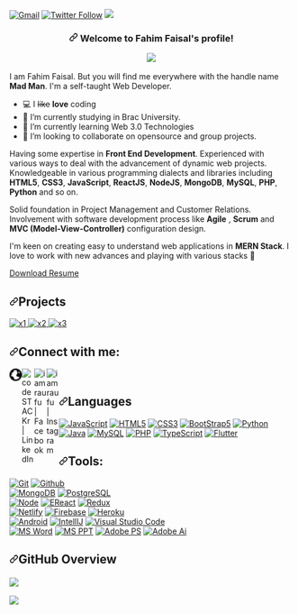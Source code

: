 <p dir="auto"><a href="mailto:eftykharrahman@gmail.com"><img src="https://camo.githubusercontent.com/e31e88a64ddd9f4d196153f4c5b24177d0f83a94595b5a9eb2886a43e2685fb7/68747470733a2f2f696d672e736869656c64732e696f2f62616467652f2532302d53656e642532304d61696c2d626c61636b3f636f6c6f723d313431373141266c6162656c436f6c6f723d656635333530266c6f676f3d676d61696c266c6f676f436f6c6f723d666666666666" alt="Gmail" data-canonical-src="https://img.shields.io/badge/%20-Send%20Mail-black?color=14171A&amp;labelColor=ef5350&amp;logo=gmail&amp;logoColor=ffffff" style="max-width: 100%;"></a>
<a href="https://twitter.com/iamraufu" rel="nofollow"><img src="https://camo.githubusercontent.com/5eeb61c73a8391daf44cb615063192589f755861216f3062228797f80ca253d6/68747470733a2f2f696d672e736869656c64732e696f2f747769747465722f666f6c6c6f772f3130303f6c6162656c3d466f6c6c6f77657273267374796c653d736f6369616c" alt="Twitter Follow" data-canonical-src="https://img.shields.io/twitter/follow/100?label=Followers&amp;style=social" style="max-width: 100%;"></a>
<a target="_blank" rel="noopener noreferrer" href="https://camo.githubusercontent.com/c09cf00b47a9b8eb07fbdb7dd0e8df75adaffb59b6371439d5b8bf498b3c5245/68747470733a2f2f6b6f6d617265762e636f6d2f67687076632f3f757365726e616d653d69616d7261756675"><img src="https://camo.githubusercontent.com/c09cf00b47a9b8eb07fbdb7dd0e8df75adaffb59b6371439d5b8bf498b3c5245/68747470733a2f2f6b6f6d617265762e636f6d2f67687076632f3f757365726e616d653d69616d7261756675" data-canonical-src="https://komarev.com/ghpvc/?username=iamraufu" style="max-width: 100%;"></a></p>



<h3 align="center" dir="auto"><a id="user-content---welcome-to-eftykhar-rahmans-profile--" class="anchor" aria-hidden="true" href="#--welcome-to-eftykhar-rahmans-profile--"><svg class="octicon octicon-link" viewBox="0 0 16 16" version="1.1" width="16" height="16" aria-hidden="true"><path fill-rule="evenodd" d="M7.775 3.275a.75.75 0 001.06 1.06l1.25-1.25a2 2 0 112.83 2.83l-2.5 2.5a2 2 0 01-2.83 0 .75.75 0 00-1.06 1.06 3.5 3.5 0 004.95 0l2.5-2.5a3.5 3.5 0 00-4.95-4.95l-1.25 1.25zm-4.69 9.64a2 2 0 010-2.83l2.5-2.5a2 2 0 012.83 0 .75.75 0 001.06-1.06 3.5 3.5 0 00-4.95 0l-2.5 2.5a3.5 3.5 0 004.95 4.95l1.25-1.25a.75.75 0 00-1.06-1.06l-1.25 1.25a2 2 0 01-2.83 0z"></path></svg></a>
  Welcome to Fahim Faisal's profile!
  <animated-image data-catalyst=""><a target="_blank" rel="noopener noreferrer" href="https://camo.githubusercontent.com/e8e7b06ecf583bc040eb60e44eb5b8e0ecc5421320a92929ce21522dbc34c891/68747470733a2f2f6d656469612e67697068792e636f6d2f6d656469612f6876524a434c467a6361737252346961377a2f67697068792e676966" data-target="animated-image.originalLink" hidden=""><img src="https://camo.githubusercontent.com/e8e7b06ecf583bc040eb60e44eb5b8e0ecc5421320a92929ce21522dbc34c891/68747470733a2f2f6d656469612e67697068792e636f6d2f6d656469612f6876524a434c467a6361737252346961377a2f67697068792e676966" width="28" data-canonical-src="https://media.giphy.com/media/hvRJCLFzcasrR4ia7z/giphy.gif" style="max-width: 100%;" data-target="animated-image.originalImage" hidden=""></a>
      <span class="AnimatedImagePlayer" data-target="animated-image.player">
        <a data-target="animated-image.replacedLink" class="AnimatedImagePlayer-images" href="https://camo.githubusercontent.com/e8e7b06ecf583bc040eb60e44eb5b8e0ecc5421320a92929ce21522dbc34c891/68747470733a2f2f6d656469612e67697068792e636f6d2f6d656469612f6876524a434c467a6361737252346961377a2f67697068792e676966" target="_blank">
          

</h3>
<p align="center" dir="auto">
  <a target="_blank" rel="noopener noreferrer" href="https://camo.githubusercontent.com/946f27d27e0c5605346e6f5a4db85c5cebd736183f16512197163129ca15aae4/68747470733a2f2f726561646d652d747970696e672d7376672e6865726f6b756170702e636f6d3f63656e7465723d747275652677696474683d333830266c696e65733d46756c6c2b537461636b2b5765622b446576656c6f7065723b53656c662b7461756768742b554925324655582b44657369676e65723b352532422b79656172732b6f662b636f64696e672b657870657269656e63653b416c776179732b6c6561726e696e672b6e65772b7468696e6773"><img src="https://camo.githubusercontent.com/946f27d27e0c5605346e6f5a4db85c5cebd736183f16512197163129ca15aae4/68747470733a2f2f726561646d652d747970696e672d7376672e6865726f6b756170702e636f6d3f63656e7465723d747275652677696474683d333830266c696e65733d46756c6c2b537461636b2b5765622b446576656c6f7065723b53656c662b7461756768742b554925324655582b44657369676e65723b352532422b79656172732b6f662b636f64696e672b657870657269656e63653b416c776179732b6c6561726e696e672b6e65772b7468696e6773" data-canonical-src="https://readme-typing-svg.herokuapp.com?center=true&amp;width=380&amp;lines=Full+Stack+Web+Developer;Self+taught+UI%2FUX+Designer;5%2B+years+of+coding+experience;Always+learning+new+things" style="max-width: 100%;"></a>
</p>
<p dir="auto">I am Fahim Faisal. But you will find me everywhere with the handle name <strong>Mad Man</strong>. I'm a self-taught Web Developer.</p>
<ul dir="auto">
<li><g-emoji class="g-emoji" alias="computer" fallback-src="https://github.githubassets.com/images/icons/emoji/unicode/1f4bb.png">💻</g-emoji> I <del>like</del> <strong>love</strong> coding</li>
<li><g-emoji class="g-emoji" alias="telescope" fallback-src="https://github.githubassets.com/images/icons/emoji/unicode/1f52d.png">🔭</g-emoji> I’m currently studying in Brac University.</li>
<li><g-emoji class="g-emoji" alias="seedling" fallback-src="https://github.githubassets.com/images/icons/emoji/unicode/1f331.png">🌱</g-emoji> I’m currently learning  Web 3.0 Technologies</li>
<li><g-emoji class="g-emoji" alias="dancers" fallback-src="https://github.githubassets.com/images/icons/emoji/unicode/1f46f.png">👯</g-emoji> I’m looking to collaborate on opensource and group projects.</li>
</ul>



<p dir="auto">Having some expertise in <strong>Front End Development</strong>. Experienced with various ways to deal with the advancement of dynamic web projects. Knowledgeable in various programming dialects and libraries including <strong>HTML5</strong>, <strong>CSS3</strong>, <strong>JavaScript</strong>, <strong>ReactJS</strong>, <strong>NodeJS</strong>, <strong>MongoDB</strong>, <strong>MySQL</strong>, <strong>PHP</strong>, <strong>Python</strong> and so on.</p>
<p dir="auto">Solid foundation in Project Management and Customer Relations. Involvement with software development process like <strong>Agile</strong> , <strong>Scrum</strong> and <strong>MVC (Model-View-Controller)</strong> configuration design.</p>
<p dir="auto">I'm keen on creating easy to understand web applications in <strong>MERN Stack</strong>. I love to work with new advances and playing with various stacks <g-emoji class="g-emoji" alias="robot" fallback-src="https://github.githubassets.com/images/icons/emoji/unicode/1f916.png">🤖</g-emoji></p>

<p dir="auto"><a href="https://github.com/fahimoni/fahimoni/raw/main/Assets/Resume%20of%20Fahim%20Faisal.pdf">Download Resume</a></p>
<h2 dir="auto"><a id="user-content-projects" class="anchor" aria-hidden="true" href="#projects"><svg class="octicon octicon-link" viewBox="0 0 16 16" version="1.1" width="16" height="16" aria-hidden="true"><path fill-rule="evenodd" d="M7.775 3.275a.75.75 0 001.06 1.06l1.25-1.25a2 2 0 112.83 2.83l-2.5 2.5a2 2 0 01-2.83 0 .75.75 0 00-1.06 1.06 3.5 3.5 0 004.95 0l2.5-2.5a3.5 3.5 0 00-4.95-4.95l-1.25 1.25zm-4.69 9.64a2 2 0 010-2.83l2.5-2.5a2 2 0 012.83 0 .75.75 0 001.06-1.06 3.5 3.5 0 00-4.95 0l-2.5 2.5a3.5 3.5 0 004.95 4.95l1.25-1.25a.75.75 0 00-1.06-1.06l-1.25 1.25a2 2 0 01-2.83 0z"></path></svg></a>Projects</h2>
<p align="left" dir="auto">
  <a href="https://github.com/fahimoni/skillshikhun">
    <img width="275" src="https://camo.githubusercontent.com/f6984a88342392e61528deadf0cfa2f574d7c8185d606b51f9762f/68747470733a2f2f64656e766572636f646572312d6769746875622d726561646d652d73746174732e76657263656c2e6170702f6170692f70696e3f757365726e616d653d69616d7261756675267265706f3d736b696c6c7368696b68756e267468656d653d72656163742662675f636f6c6f723d30443131313726686964655f626f726465723d74727565" alt="x1" data-canonical-src="https://denvercoder1-github-readme-stats.vercel.app/api/pin?username=iamraufu&amp;repo=skillshikhun&amp;theme=react&amp;bg_color=0D1117&amp;hide_border=true" style="max-width: 100%;">
  </a>
  <a href="https://github.com/fahimoni/aachol-foundation">
    <img width="275" src="https://camo.githubusercontent.com/d7e227e02fd8856b1bcf9c8fff8b03a8646e379f28ad6bc024183fe3c8497/68747470733a2f2f64656e766572636f646572312d6769746875622d726561646d652d73746174732e76657263656c2e6170702f6170692f70696e3f757365726e616d653d69616d7261756675267265706f3d616163686f6c2d666f756e646174696f6e267468656d653d72656163742662675f636f6c6f723d30443131313726686964655f626f726465723d74727565" alt="x2" data-canonical-src="https://denvercoder1-github-readme-stats.vercel.app/api/pin?username=iamraufu&amp;repo=aachol-foundation&amp;theme=react&amp;bg_color=0D1117&amp;hide_border=true" style="max-width: 100%;">
  </a>
  <a href="https://github.com/fahimoni/jbitl">
    <img width="275" src="https://camo.githubusercontent.com/7893401ccbc8cdb6be45b156724c51d53778d333faadc6c2d144e03b44c92/68747470733a2f2f64656e766572636f646572312d6769746875622d726561646d652d73746174732e76657263656c2e6170702f6170692f70696e3f757365726e616d653d69616d7261756675267265706f3d6a6269746c267468656d653d72656163742662675f636f6c6f723d30443131313726686964655f626f726465723d74727565" alt="x3" data-canonical-src="https://denvercoder1-github-readme-stats.vercel.app/api/pin?username=iamraufu&amp;repo=jbitl&amp;theme=react&amp;bg_color=0D1117&amp;hide_border=true" style="max-width: 100%;"></a>

 
</p>
<h2 dir="auto"><a id="user-content-connect-with-me" class="anchor" aria-hidden="true" href="#connect-with-me"><svg class="octicon octicon-link" viewBox="0 0 16 16" version="1.1" width="16" height="16" aria-hidden="true"><path fill-rule="evenodd" d="M7.775 3.275a.75.75 0 001.06 1.06l1.25-1.25a2 2 0 112.83 2.83l-2.5 2.5a2 2 0 01-2.83 0 .75.75 0 00-1.06 1.06 3.5 3.5 0 004.95 0l2.5-2.5a3.5 3.5 0 00-4.95-4.95l-1.25 1.25zm-4.69 9.64a2 2 0 010-2.83l2.5-2.5a2 2 0 012.83 0 .75.75 0 001.06-1.06 3.5 3.5 0 00-4.95 0l-2.5 2.5a3.5 3.5 0 004.95 4.95l1.25-1.25a.75.75 0 00-1.06-1.06l-1.25 1.25a2 2 0 01-2.83 0z"></path></svg></a>Connect with me:</h2>
<p dir="auto"><a href="https://fahimoni.github.io/" rel="nofollow"><img align="left" alt="iamraufu" width="22px" src="https://raw.githubusercontent.com/iconic/open-iconic/master/svg/globe.svg" style="max-width: 100%;"></a>
<a href="https://linkedin.com/in/s-m-fahim-faisal-53136a1a6/" rel="nofollow"><img align="left" alt="codeSTACKr | LinkedIn" width="22px" src="https://camo.githubusercontent.com/d659d2bac00c01b42bffbae84bdc121e828b8fecd5b4949ffa2575f5d9e4a371/68747470733a2f2f63646e2e6a7364656c6976722e6e65742f6e706d2f73696d706c652d69636f6e734076332f69636f6e732f6c696e6b6564696e2e737667" data-canonical-src="https://cdn.jsdelivr.net/npm/simple-icons@v3/icons/linkedin.svg" style="max-width: 100%;"></a>
<a href="https://www.facebook.com/fahim.rzs/" rel="nofollow"><img align="left" alt="iamraufu | Facebook" width="22px" src="https://camo.githubusercontent.com/013ab4b8c0a14af1d626b6106c10a4ca83129f9b89d063db25612dcb88740bc5/68747470733a2f2f63646e2e6a7364656c6976722e6e65742f6e706d2f73696d706c652d69636f6e734076332f69636f6e732f66616365626f6f6b2e737667" data-canonical-src="https://cdn.jsdelivr.net/npm/simple-icons@v3/icons/facebook.svg" style="max-width: 100%;"></a>
<a href="https://instagram.com/fahimfaiisal" rel="nofollow"><img align="left" alt="iamraufu | Instagram" width="22px" src="https://camo.githubusercontent.com/c80f9763ed06d4ab9fbcc1a74b8b74cd95e4c7f82d3f1f70233994f236a0faeb/68747470733a2f2f63646e2e6a7364656c6976722e6e65742f6e706d2f73696d706c652d69636f6e734076332f69636f6e732f696e7374616772616d2e737667" data-canonical-src="https://cdn.jsdelivr.net/npm/simple-icons@v3/icons/instagram.svg" style="max-width: 100%;"></a>

<br> 
<h2 dir="auto"><a id="user-content-languages" class="anchor" aria-hidden="true" href="#languages"><svg class="octicon octicon-link" viewBox="0 0 16 16" version="1.1" width="16" height="16" aria-hidden="true"><path fill-rule="evenodd" d="M7.775 3.275a.75.75 0 001.06 1.06l1.25-1.25a2 2 0 112.83 2.83l-2.5 2.5a2 2 0 01-2.83 0 .75.75 0 00-1.06 1.06 3.5 3.5 0 004.95 0l2.5-2.5a3.5 3.5 0 00-4.95-4.95l-1.25 1.25zm-4.69 9.64a2 2 0 010-2.83l2.5-2.5a2 2 0 012.83 0 .75.75 0 001.06-1.06 3.5 3.5 0 00-4.95 0l-2.5 2.5a3.5 3.5 0 004.95 4.95l1.25-1.25a.75.75 0 00-1.06-1.06l-1.25 1.25a2 2 0 01-2.83 0z"></path></svg></a>Languages</h2>

<p dir="auto"><a target="_blank" rel="noopener noreferrer" href="https://camo.githubusercontent.com/ddbeaac0298ab7864fff9ed11ff78cc48623e4ff75b6ba770ceeb80fb2aa9685/68747470733a2f2f696d672e736869656c64732e696f2f62616467652f2d4a6176615363726970742d3030303030303f7374796c653d666c6174266c6f676f3d6a617661736372697074"><img src="https://camo.githubusercontent.com/ddbeaac0298ab7864fff9ed11ff78cc48623e4ff75b6ba770ceeb80fb2aa9685/68747470733a2f2f696d672e736869656c64732e696f2f62616467652f2d4a6176615363726970742d3030303030303f7374796c653d666c6174266c6f676f3d6a617661736372697074" alt="JavaScript" data-canonical-src="https://img.shields.io/badge/-JavaScript-000000?style=flat&amp;logo=javascript" style="max-width: 100%;"></a>
<a target="_blank" rel="noopener noreferrer" href="https://camo.githubusercontent.com/3fd58db04ae96181db91ff9cee08bca4ca6db9db8dd38f2063f26781eaeb67e4/68747470733a2f2f696d672e736869656c64732e696f2f62616467652f2d48544d4c352d3030303030303f7374796c653d666c6174266c6f676f3d68746d6c35"><img src="https://camo.githubusercontent.com/3fd58db04ae96181db91ff9cee08bca4ca6db9db8dd38f2063f26781eaeb67e4/68747470733a2f2f696d672e736869656c64732e696f2f62616467652f2d48544d4c352d3030303030303f7374796c653d666c6174266c6f676f3d68746d6c35" alt="HTML5" data-canonical-src="https://img.shields.io/badge/-HTML5-000000?style=flat&amp;logo=html5" style="max-width: 100%;"></a>
<a target="_blank" rel="noopener noreferrer" href="https://camo.githubusercontent.com/d0f99bbd9558ebe134fe3c8366c2b19c4d417eb0e279c513a2118156795614ee/68747470733a2f2f696d672e736869656c64732e696f2f62616467652f2d4353532d3030303030303f7374796c653d666c6174266c6f676f3d63737333"><img src="https://camo.githubusercontent.com/d0f99bbd9558ebe134fe3c8366c2b19c4d417eb0e279c513a2118156795614ee/68747470733a2f2f696d672e736869656c64732e696f2f62616467652f2d4353532d3030303030303f7374796c653d666c6174266c6f676f3d63737333" alt="CSS3" data-canonical-src="https://img.shields.io/badge/-CSS-000000?style=flat&amp;logo=css3" style="max-width: 100%;"></a>
<a target="_blank" rel="noopener noreferrer" href="https://camo.githubusercontent.com/c57e673b54459c88d489c466be0c842f640d7c0b9075b74639af66f388b03c7c/68747470733a2f2f696d672e736869656c64732e696f2f62616467652f2d426f6f7453747261702d3030303030303f7374796c653d666c6174266c6f676f3d626f6f747374726170"><img src="https://camo.githubusercontent.com/c57e673b54459c88d489c466be0c842f640d7c0b9075b74639af66f388b03c7c/68747470733a2f2f696d672e736869656c64732e696f2f62616467652f2d426f6f7453747261702d3030303030303f7374796c653d666c6174266c6f676f3d626f6f747374726170" alt="BootStrap5" data-canonical-src="https://img.shields.io/badge/-BootStrap-000000?style=flat&amp;logo=bootstrap" style="max-width: 100%;"></a>
<a target="_blank" rel="noopener noreferrer" href="https://camo.githubusercontent.com/2445258f402b6814c82108aee108719d366b80c0126868e74696d563acb04488/68747470733a2f2f696d672e736869656c64732e696f2f62616467652f2d507974686f6e2d3030303030303f7374796c653d666c6174266c6f676f3d707974686f6e"><img src="https://camo.githubusercontent.com/2445258f402b6814c82108aee108719d366b80c0126868e74696d563acb04488/68747470733a2f2f696d672e736869656c64732e696f2f62616467652f2d507974686f6e2d3030303030303f7374796c653d666c6174266c6f676f3d707974686f6e" alt="Python" data-canonical-src="https://img.shields.io/badge/-Python-000000?style=flat&amp;logo=python" style="max-width: 100%;"></a>
<a target="_blank" rel="noopener noreferrer" href="https://camo.githubusercontent.com/56e9967aa7a49c14446154e0289669733504a6810437567e51fabab24eaacb13/68747470733a2f2f696d672e736869656c64732e696f2f62616467652f2d4a6176612d3030303030303f7374796c653d666c6174266c6f676f3d6a617661"><img src="https://camo.githubusercontent.com/56e9967aa7a49c14446154e0289669733504a6810437567e51fabab24eaacb13/68747470733a2f2f696d672e736869656c64732e696f2f62616467652f2d4a6176612d3030303030303f7374796c653d666c6174266c6f676f3d6a617661" alt="Java" data-canonical-src="https://img.shields.io/badge/-Java-000000?style=flat&amp;logo=java" style="max-width: 100%;"></a>
<a target="_blank" rel="noopener noreferrer" href="https://camo.githubusercontent.com/a7d9a9aa68586f0cf2270cf67ce7578a70b49eb7e433ff6c79b4faf4ee1e3efc/68747470733a2f2f696d672e736869656c64732e696f2f62616467652f2d4d7953514c2d3030303030303f7374796c653d666c6174266c6f676f3d6d7973716c"><img src="https://camo.githubusercontent.com/a7d9a9aa68586f0cf2270cf67ce7578a70b49eb7e433ff6c79b4faf4ee1e3efc/68747470733a2f2f696d672e736869656c64732e696f2f62616467652f2d4d7953514c2d3030303030303f7374796c653d666c6174266c6f676f3d6d7973716c" alt="MySQL" data-canonical-src="https://img.shields.io/badge/-MySQL-000000?style=flat&amp;logo=mysql" style="max-width: 100%;"></a>
<a target="_blank" rel="noopener noreferrer" href="https://camo.githubusercontent.com/8ad569ab8b94379adc7d961a49c102451299c64d6929b0587a553db5e55d9888/68747470733a2f2f696d672e736869656c64732e696f2f62616467652f2d5048502d3030303030303f7374796c653d666c6174266c6f676f3d706870"><img src="https://camo.githubusercontent.com/8ad569ab8b94379adc7d961a49c102451299c64d6929b0587a553db5e55d9888/68747470733a2f2f696d672e736869656c64732e696f2f62616467652f2d5048502d3030303030303f7374796c653d666c6174266c6f676f3d706870" alt="PHP" data-canonical-src="https://img.shields.io/badge/-PHP-000000?style=flat&amp;logo=php" style="max-width: 100%;"></a>
<a target="_blank" rel="noopener noreferrer" href="https://camo.githubusercontent.com/e558e6bbb42a26cff82adc321b07018cc7d587cd38103f1edbf96fb69a518127/68747470733a2f2f696d672e736869656c64732e696f2f62616467652f2d547970655363726970742d3030303030303f7374796c653d666c6174266c6f676f3d74797065736372697074"><img src="https://camo.githubusercontent.com/e558e6bbb42a26cff82adc321b07018cc7d587cd38103f1edbf96fb69a518127/68747470733a2f2f696d672e736869656c64732e696f2f62616467652f2d547970655363726970742d3030303030303f7374796c653d666c6174266c6f676f3d74797065736372697074" alt="TypeScript" data-canonical-src="https://img.shields.io/badge/-TypeScript-000000?style=flat&amp;logo=typescript" style="max-width: 100%;"></a>
<a target="_blank" rel="noopener noreferrer" href="https://camo.githubusercontent.com/05babd07d0e9b64d818509779cc54d58e1bd1a30bb113ae5ca26db4ea930fc6c/68747470733a2f2f696d672e736869656c64732e696f2f62616467652f2d466c75747465722d3030303030353f7374796c653d666c6174266c6f676f3d666c7574746572"><img src="https://camo.githubusercontent.com/05babd07d0e9b64d818509779cc54d58e1bd1a30bb113ae5ca26db4ea930fc6c/68747470733a2f2f696d672e736869656c64732e696f2f62616467652f2d466c75747465722d3030303030353f7374796c653d666c6174266c6f676f3d666c7574746572" alt="Flutter" data-canonical-src="https://img.shields.io/badge/-Flutter-000005?style=flat&amp;logo=flutter" style="max-width: 100%;"></a></p>

<h2 dir="auto"><a id="user-content-tools" class="anchor" aria-hidden="true" href="#tools"><svg class="octicon octicon-link" viewBox="0 0 16 16" version="1.1" width="16" height="16" aria-hidden="true"><path fill-rule="evenodd" d="M7.775 3.275a.75.75 0 001.06 1.06l1.25-1.25a2 2 0 112.83 2.83l-2.5 2.5a2 2 0 01-2.83 0 .75.75 0 00-1.06 1.06 3.5 3.5 0 004.95 0l2.5-2.5a3.5 3.5 0 00-4.95-4.95l-1.25 1.25zm-4.69 9.64a2 2 0 010-2.83l2.5-2.5a2 2 0 012.83 0 .75.75 0 001.06-1.06 3.5 3.5 0 00-4.95 0l-2.5 2.5a3.5 3.5 0 004.95 4.95l1.25-1.25a.75.75 0 00-1.06-1.06l-1.25 1.25a2 2 0 01-2.83 0z"></path></svg></a>Tools:</h2>
<p dir="auto"><a target="_blank" rel="noopener noreferrer" href="https://camo.githubusercontent.com/9b5010f392ef8820a75a31055ba047cc38cc24167a6c2189dc522bdd4061c8d3/68747470733a2f2f696d672e736869656c64732e696f2f62616467652f2d4769742d3030303030303f7374796c653d666c6174266c6f676f3d676974"><img src="https://camo.githubusercontent.com/9b5010f392ef8820a75a31055ba047cc38cc24167a6c2189dc522bdd4061c8d3/68747470733a2f2f696d672e736869656c64732e696f2f62616467652f2d4769742d3030303030303f7374796c653d666c6174266c6f676f3d676974" alt="Git" data-canonical-src="https://img.shields.io/badge/-Git-000000?style=flat&amp;logo=git" style="max-width: 100%;"></a>
<a target="_blank" rel="noopener noreferrer" href="https://camo.githubusercontent.com/3d618439cc578c74e056e940bc32f833ade151e9c81962bf891ce46b0af4212e/68747470733a2f2f696d672e736869656c64732e696f2f62616467652f2d4769746875622d3030303030303f7374796c653d666c6174266c6f676f3d676974687562"><img src="https://camo.githubusercontent.com/3d618439cc578c74e056e940bc32f833ade151e9c81962bf891ce46b0af4212e/68747470733a2f2f696d672e736869656c64732e696f2f62616467652f2d4769746875622d3030303030303f7374796c653d666c6174266c6f676f3d676974687562" alt="Github" data-canonical-src="https://img.shields.io/badge/-Github-000000?style=flat&amp;logo=github" style="max-width: 100%;"></a> <br>
<a target="_blank" rel="noopener noreferrer" href="https://camo.githubusercontent.com/161fa3b07b105949932b4d6c514fe53d14af01107b4ab8706a6273732d8c903b/68747470733a2f2f696d672e736869656c64732e696f2f62616467652f2d4d6f6e676f44422d3030303030303f7374796c653d666c6174266c6f676f3d6d6f6e676f6462"><img src="https://camo.githubusercontent.com/161fa3b07b105949932b4d6c514fe53d14af01107b4ab8706a6273732d8c903b/68747470733a2f2f696d672e736869656c64732e696f2f62616467652f2d4d6f6e676f44422d3030303030303f7374796c653d666c6174266c6f676f3d6d6f6e676f6462" alt="MongoDB" data-canonical-src="https://img.shields.io/badge/-MongoDB-000000?style=flat&amp;logo=mongodb" style="max-width: 100%;"></a>
<a target="_blank" rel="noopener noreferrer" href="https://camo.githubusercontent.com/c8c321819e2a103b3eeb6ea4259c6007e30b7910adcdbf849ca604a75832aef1/68747470733a2f2f696d672e736869656c64732e696f2f62616467652f2d506f737467726553514c2d3030303030303f7374796c653d666c6174266c6f676f3d706f737467726573716c"><img src="https://camo.githubusercontent.com/c8c321819e2a103b3eeb6ea4259c6007e30b7910adcdbf849ca604a75832aef1/68747470733a2f2f696d672e736869656c64732e696f2f62616467652f2d506f737467726553514c2d3030303030303f7374796c653d666c6174266c6f676f3d706f737467726573716c" alt="PostgreSQL" data-canonical-src="https://img.shields.io/badge/-PostgreSQL-000000?style=flat&amp;logo=postgresql" style="max-width: 100%;"></a> <br>
<a target="_blank" rel="noopener noreferrer" href="https://camo.githubusercontent.com/b9ce143809b5496e5b69dfea41808841fca7e856282a48106c923c069a671ca4/68747470733a2f2f696d672e736869656c64732e696f2f62616467652f2d4e6f64652d3030303030303f7374796c653d666c6174266c6f676f3d6e6f64652e6a73"><img src="https://camo.githubusercontent.com/b9ce143809b5496e5b69dfea41808841fca7e856282a48106c923c069a671ca4/68747470733a2f2f696d672e736869656c64732e696f2f62616467652f2d4e6f64652d3030303030303f7374796c653d666c6174266c6f676f3d6e6f64652e6a73" alt="Node" data-canonical-src="https://img.shields.io/badge/-Node-000000?style=flat&amp;logo=node.js" style="max-width: 100%;"></a>
<a target="_blank" rel="noopener noreferrer" href="https://camo.githubusercontent.com/468cf30dc02e95236be519dddcfb2cf79ca827461c0e4c015c4feae7b459d59e/68747470733a2f2f696d672e736869656c64732e696f2f62616467652f2d52656163742d3030303030303f7374796c653d666c6174266c6f676f3d7265616374"><img src="https://camo.githubusercontent.com/468cf30dc02e95236be519dddcfb2cf79ca827461c0e4c015c4feae7b459d59e/68747470733a2f2f696d672e736869656c64732e696f2f62616467652f2d52656163742d3030303030303f7374796c653d666c6174266c6f676f3d7265616374" alt="EReact" data-canonical-src="https://img.shields.io/badge/-React-000000?style=flat&amp;logo=react" style="max-width: 100%;"></a>
<a target="_blank" rel="noopener noreferrer" href="https://camo.githubusercontent.com/f218b812e2fe727865931b70e37ccc7666b267d41c7e1fb4262f4b9658f1b775/68747470733a2f2f696d672e736869656c64732e696f2f62616467652f2d52656475782d3030303030303f7374796c653d666c6174266c6f676f3d7265647578"><img src="https://camo.githubusercontent.com/f218b812e2fe727865931b70e37ccc7666b267d41c7e1fb4262f4b9658f1b775/68747470733a2f2f696d672e736869656c64732e696f2f62616467652f2d52656475782d3030303030303f7374796c653d666c6174266c6f676f3d7265647578" alt="Redux" data-canonical-src="https://img.shields.io/badge/-Redux-000000?style=flat&amp;logo=redux" style="max-width: 100%;"></a> <br>
<a target="_blank" rel="noopener noreferrer" href="https://camo.githubusercontent.com/3b4804fd6d4815970ea023f7e464e4d7fcddc1c6f00c0c1b82e7343c26132836/68747470733a2f2f696d672e736869656c64732e696f2f62616467652f2d4e65746c6966792d3030303030303f7374796c653d666c6174266c6f676f3d6e65746c696679"><img src="https://camo.githubusercontent.com/3b4804fd6d4815970ea023f7e464e4d7fcddc1c6f00c0c1b82e7343c26132836/68747470733a2f2f696d672e736869656c64732e696f2f62616467652f2d4e65746c6966792d3030303030303f7374796c653d666c6174266c6f676f3d6e65746c696679" alt="Netlify" data-canonical-src="https://img.shields.io/badge/-Netlify-000000?style=flat&amp;logo=netlify" style="max-width: 100%;"></a>
<a target="_blank" rel="noopener noreferrer" href="https://camo.githubusercontent.com/b29873deb66548834f428398aa9ff48d624e637c6332b53cb84ff3ebd81091bf/68747470733a2f2f696d672e736869656c64732e696f2f62616467652f2d46697265626173652d3030303030303f7374796c653d666c6174266c6f676f3d6669726562617365"><img src="https://camo.githubusercontent.com/b29873deb66548834f428398aa9ff48d624e637c6332b53cb84ff3ebd81091bf/68747470733a2f2f696d672e736869656c64732e696f2f62616467652f2d46697265626173652d3030303030303f7374796c653d666c6174266c6f676f3d6669726562617365" alt="Firebase" data-canonical-src="https://img.shields.io/badge/-Firebase-000000?style=flat&amp;logo=firebase" style="max-width: 100%;"></a>
<a target="_blank" rel="noopener noreferrer" href="https://camo.githubusercontent.com/8ddc40dcf2793c7b109d131c13acfd831e58418667fc9486e601b97e7951fba9/68747470733a2f2f696d672e736869656c64732e696f2f62616467652f2d4865726f6b752d3030303030303f7374796c653d666c6174266c6f676f3d6865726f6b75"><img src="https://camo.githubusercontent.com/8ddc40dcf2793c7b109d131c13acfd831e58418667fc9486e601b97e7951fba9/68747470733a2f2f696d672e736869656c64732e696f2f62616467652f2d4865726f6b752d3030303030303f7374796c653d666c6174266c6f676f3d6865726f6b75" alt="Heroku" data-canonical-src="https://img.shields.io/badge/-Heroku-000000?style=flat&amp;logo=heroku" style="max-width: 100%;"></a> <br>
<a target="_blank" rel="noopener noreferrer" href="https://camo.githubusercontent.com/119fb20c6a76dea0208fc9e74171a58fde30fd62c8c65eabb775ac535a4904ba/68747470733a2f2f696d672e736869656c64732e696f2f62616467652f2d416e64726f69642d3030303030303f7374796c653d666c6174266c6f676f3d616e64726f6964"><img src="https://camo.githubusercontent.com/119fb20c6a76dea0208fc9e74171a58fde30fd62c8c65eabb775ac535a4904ba/68747470733a2f2f696d672e736869656c64732e696f2f62616467652f2d416e64726f69642d3030303030303f7374796c653d666c6174266c6f676f3d616e64726f6964" alt="Android" data-canonical-src="https://img.shields.io/badge/-Android-000000?style=flat&amp;logo=android" style="max-width: 100%;"></a>
<a target="_blank" rel="noopener noreferrer" href="https://camo.githubusercontent.com/6cd1bcf887e86be0deb70d37c02bf8799792cbefed12ed7e45ac9ddaa7ec392b/68747470733a2f2f696d672e736869656c64732e696f2f62616467652f2d496e74656c6c494a253230494445412d3030303030303f7374796c653d666c6174266c6f676f3d696e74656c6c696a25323069646561"><img src="https://camo.githubusercontent.com/6cd1bcf887e86be0deb70d37c02bf8799792cbefed12ed7e45ac9ddaa7ec392b/68747470733a2f2f696d672e736869656c64732e696f2f62616467652f2d496e74656c6c494a253230494445412d3030303030303f7374796c653d666c6174266c6f676f3d696e74656c6c696a25323069646561" alt="IntellIJ" data-canonical-src="https://img.shields.io/badge/-IntellIJ%20IDEA-000000?style=flat&amp;logo=intellij%20idea" style="max-width: 100%;"></a>
<a target="_blank" rel="noopener noreferrer" href="https://camo.githubusercontent.com/77c2dc46eda3d92934d7706b0930747a03274bcd5e21a5b702dd00d85e438580/68747470733a2f2f696d672e736869656c64732e696f2f62616467652f2d56697375616c25323053747564696f253230436f64652d3030303030353f7374796c653d666c6174266c6f676f3d76697375616c25323073747564696f253230636f6465"><img src="https://camo.githubusercontent.com/77c2dc46eda3d92934d7706b0930747a03274bcd5e21a5b702dd00d85e438580/68747470733a2f2f696d672e736869656c64732e696f2f62616467652f2d56697375616c25323053747564696f253230436f64652d3030303030353f7374796c653d666c6174266c6f676f3d76697375616c25323073747564696f253230636f6465" alt="Visual Studio Code" data-canonical-src="https://img.shields.io/badge/-Visual%20Studio%20Code-000005?style=flat&amp;logo=visual%20studio%20code" style="max-width: 100%;"></a><br>
<a target="_blank" rel="noopener noreferrer" href="https://camo.githubusercontent.com/087f262004f735b17a927a681c12ad8b7a82b4f463f6d64392b1ae934c2bad11/68747470733a2f2f696d672e736869656c64732e696f2f62616467652f2d4d53253230576f72642d3030303030303f7374796c653d666c6174266c6f676f3d6d6963726f736f6674253230776f7264"><img src="https://camo.githubusercontent.com/087f262004f735b17a927a681c12ad8b7a82b4f463f6d64392b1ae934c2bad11/68747470733a2f2f696d672e736869656c64732e696f2f62616467652f2d4d53253230576f72642d3030303030303f7374796c653d666c6174266c6f676f3d6d6963726f736f6674253230776f7264" alt="MS Word" data-canonical-src="https://img.shields.io/badge/-MS%20Word-000000?style=flat&amp;logo=microsoft%20word" style="max-width: 100%;"></a>
<a target="_blank" rel="noopener noreferrer" href="https://camo.githubusercontent.com/974e582fc50958a9e31b8be02ba510e554d80ee7796e0488358000ac8c30ccf7/68747470733a2f2f696d672e736869656c64732e696f2f62616467652f2d4d53253230506f776572706f696e742d3030303030303f7374796c653d666c6174266c6f676f3d6d6963726f736f6674253230706f776572706f696e74"><img src="https://camo.githubusercontent.com/974e582fc50958a9e31b8be02ba510e554d80ee7796e0488358000ac8c30ccf7/68747470733a2f2f696d672e736869656c64732e696f2f62616467652f2d4d53253230506f776572706f696e742d3030303030303f7374796c653d666c6174266c6f676f3d6d6963726f736f6674253230706f776572706f696e74" alt="MS PPT" data-canonical-src="https://img.shields.io/badge/-MS%20Powerpoint-000000?style=flat&amp;logo=microsoft%20powerpoint" style="max-width: 100%;"></a>
<a target="_blank" rel="noopener noreferrer" href="https://camo.githubusercontent.com/f4fd5ecda4df559658e492eb665226e5ed8c86370468cd83bd337fa095189414/68747470733a2f2f696d672e736869656c64732e696f2f62616467652f2d41646f626525323050686f746f73686f702d3030303030303f7374796c653d666c6174266c6f676f3d61646f626525323070686f746f73686f70"><img src="https://camo.githubusercontent.com/f4fd5ecda4df559658e492eb665226e5ed8c86370468cd83bd337fa095189414/68747470733a2f2f696d672e736869656c64732e696f2f62616467652f2d41646f626525323050686f746f73686f702d3030303030303f7374796c653d666c6174266c6f676f3d61646f626525323070686f746f73686f70" alt="Adobe PS" data-canonical-src="https://img.shields.io/badge/-Adobe%20Photoshop-000000?style=flat&amp;logo=adobe%20photoshop" style="max-width: 100%;"></a>
<a target="_blank" rel="noopener noreferrer" href="https://camo.githubusercontent.com/1a935978b5f5f644d0523d7d51d6ed5ccb57625070b8ef73ebc22fa636fcd699/68747470733a2f2f696d672e736869656c64732e696f2f62616467652f2d41646f6265253230496c6c7573747261746f722d3030303030303f7374796c653d666c6174266c6f676f3d61646f6265253230696c6c7573747261746f72"><img src="https://camo.githubusercontent.com/1a935978b5f5f644d0523d7d51d6ed5ccb57625070b8ef73ebc22fa636fcd699/68747470733a2f2f696d672e736869656c64732e696f2f62616467652f2d41646f6265253230496c6c7573747261746f722d3030303030303f7374796c653d666c6174266c6f676f3d61646f6265253230696c6c7573747261746f72" alt="Adobe Ai" data-canonical-src="https://img.shields.io/badge/-Adobe%20Illustrator-000000?style=flat&amp;logo=adobe%20illustrator" style="max-width: 100%;"></a></p>
<h2 dir="auto"><a id="user-content-github-overview" class="anchor" aria-hidden="true" href="#github-overview"><svg class="octicon octicon-link" viewBox="0 0 16 16" version="1.1" width="16" height="16" aria-hidden="true"><path fill-rule="evenodd" d="M7.775 3.275a.75.75 0 001.06 1.06l1.25-1.25a2 2 0 112.83 2.83l-2.5 2.5a2 2 0 01-2.83 0 .75.75 0 00-1.06 1.06 3.5 3.5 0 004.95 0l2.5-2.5a3.5 3.5 0 00-4.95-4.95l-1.25 1.25zm-4.69 9.64a2 2 0 010-2.83l2.5-2.5a2 2 0 012.83 0 .75.75 0 001.06-1.06 3.5 3.5 0 00-4.95 0l-2.5 2.5a3.5 3.5 0 004.95 4.95l1.25-1.25a.75.75 0 00-1.06-1.06l-1.25 1.25a2 2 0 01-2.83 0z"></path></svg></a>GitHub Overview</h2>
<p align="left" dir="auto">
 <a href="https://github.com/iamraufu"><img align="center" src="https://camo.githubusercontent.com/09b7c49d0d30dfbfcd18ea2d246ad13147d2be21dc1367e5c37ab0a826514a1f/68747470733a2f2f6769746875622d726561646d652d73747265616b2d73746174732e6865726f6b756170702e636f6d2f3f757365723d69616d7261756675267468656d653d6461726b" data-canonical-src="https://github-readme-streak-stats.herokuapp.com/?user=iamraufu&amp;theme=dark" style="max-width: 100%;"></a>
</p>
<p align="left" dir="auto">
  <a href="https://github.com/iamraufu"> <img align="center" src="https://camo.githubusercontent.com/35a78011bfc8ad263a22387b30a9b5a6fa862ebe37e832f534928b3b66c96bec/68747470733a2f2f6769746875622d726561646d652d73746174732e616e7572616768617a7261312e76657263656c2e6170702f6170692f746f702d6c616e67732f3f757365726e616d653d69616d7261756675266c61796f75743d636f6d70616374267468656d653d7261646963616c" data-canonical-src="https://github-readme-stats.anuraghazra1.vercel.app/api/top-langs/?username=iamraufu&amp;layout=compact&amp;theme=radical" style="max-width: 100%;">
</a>
</p>

